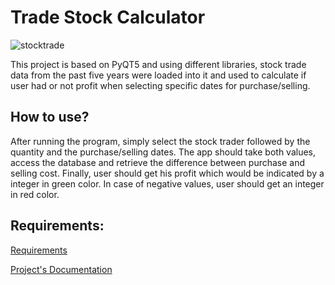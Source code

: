 # Trade Stock Calculator

![stocktrade](https://github.com/Ramisar/tradeStockCalculator/blob/master/thumbnail_stocktrade.jpg)

This project is based on PyQT5 and using different libraries, stock trade data from the past five years were loaded into it and used to calculate if user had or not profit when selecting specific dates for purchase/selling.

## How to use?

After running the program, simply select the stock trader followed by the quantity and the purchase/selling dates. The app should take both values, access the database and retrieve the difference between purchase and selling cost.
Finally, user should get his profit which would be indicated by a integer in green color. In case of negative values, user should get an integer in red color.

## Requirements:
[Requirements](https://github.com/EvandroGomezQuintino/tradeStockCalculator/blob/master/BSC%E2%80%93HGP%20-%20Assignment%2001%20-%20Specificationv3.pdf)

[Project's Documentation](https://github.com/EvandroGomezQuintino/tradeStockCalculator/blob/master/BSC-HGP%20-%20Assignment%2001%20-%20Evandro%20Gomez%20Quintino.docx)

